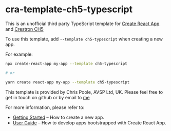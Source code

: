# cra-template-ch5-typescript

This is an unofficial third party TypeScript template for [Create React App](https://github.com/facebook/create-react-app) and [Crestron CH5](https://www.npmjs.com/package/@crestron/ch5-crcomlib)

To use this template, add `--template ch5-typescript` when creating a new app.

For example:

```sh
npx create-react-app my-app --template ch5-typescript

# or

yarn create react-app my-app --template ch5-typescript
```

This template is provided by Chris Poole, AVSP Ltd, UK. Please feel free to get in touch on github or by email to [me](mailto:chris@avsp.co.uk)

For more information, please refer to:

- [Getting Started](https://create-react-app.dev/docs/getting-started) – How to create a new app.
- [User Guide](https://create-react-app.dev) – How to develop apps bootstrapped with Create React App.
